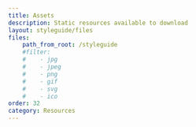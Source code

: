 ```yaml
---
title: Assets
description: Static resources available to download
layout: styleguide/files
files:
    path_from_root: /styleguide
    #filter:
    #    - jpg
    #    - jpeg
    #    - png
    #    - gif
    #    - svg
    #    - ico
order: 32
category: Resources
---
```

